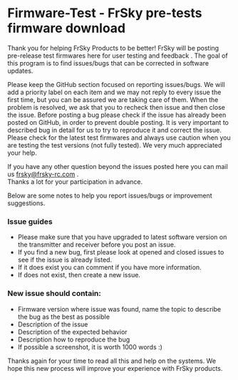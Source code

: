 # Firmware-Test - FrSky pre-tests firmware download

Thank you for helping FrSky Products to be better! FrSky will be posting pre-release test firmwares here for user testing and feedback .
The goal of this program is to find issues/bugs that can be corrected in software updates.

Please keep the GitHub section focused on reporting issues/bugs. We will add a priority label on each item and we may not reply to every issue the first time, but you can be assured we are taking care of them. When the problem is resolved, we ask that you to recheck then issue and then close the issue. Before posting a bug please check if the issue has already been posted on GitHub, in order to prevent double posting.   It is very important to described bug in detail for us to try to reproduce it and correct the issue.  Please check for the latest test firmwares and always use caution when you are testing the test versions (not fully tested). We very much appreciated your help.

If you have any other question beyond the issues posted here you can mail us frsky@frsky-rc.com .  
Thanks a lot for your participation in advance.

Below are some notes to help you report issues/bugs or improvement suggestions. 

### Issue guides
* Please make sure that you have upgraded to latest software version on the transmitter and receiver before you post an issue. 
* If you find a new bug, first please look at opened and closed issues to see if the issue is already listed.
* If it does exist you can comment if you have more information. 
* If does not exist, then create a new issue. 

### New issue should contain:
* Firmware version where issue was found, name the topic to describe the bug as the best as possible 
* Description of the issue 
* Description of the expected behavior
* Description how to reproduce the bug
* If possible a screenshot, it is worth 1000 words :) 

Thanks again for your time to read all this and help on the systems.
We hope this new process will improve your experience with FrSky products. 
